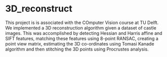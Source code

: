 # 3D_reconstruct

This project is is associated with the COmputer Vision course at TU Delft. We implemented a 3D reconstruction algorithm given a dataset of castle images. This was accomplished by detecting Hessian and Harris affine and SIFT features, matching these features using 8-point RANSAC, creating a point view matrix, estimating the 3D co-ordinates using Tomasi Kanade algorithm and then stitching the 3D points using Procrustes analysis.
